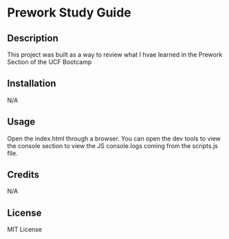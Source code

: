 # Prework Study Guide

## Description

This project was built as a way to review what I hvae learned in the Prework Section of the UCF Bootcamp

## Installation

N/A

## Usage

Open the index.html through a browser. You can open the dev tools to view the console section to view the JS console.logs coming from the scripts.js file.

## Credits

N/A

## License

MIT License
